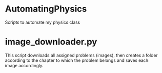 # AutomatingPhysics
Scripts to automate my physics class

# image_downloader.py
This script downloads all assigned problems (images), then creates
a folder according to the chapter to which the problem belongs and saves each image accordingly. 
